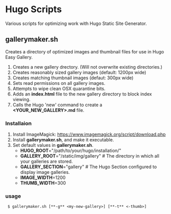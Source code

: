 # Hugo Scripts

Various scripts for optimizing work with Hugo Static Site Generator.

## gallerymaker.sh

Creates a directory of optimized images and thumbnail files for use in Hugo Easy Gallery.

1. Creates a new gallery drectory. (Will not overwrite existing directories.)
1. Creates reasonably sized gallery images (default: 1200px wide)
1. Creates matching thumbnail images (defaut: 300px wide)
1. Sets read permissions on all gallery images.
1. Attempts to wipe clean OSX quarantine bits.
1. Adds an **index.html** file to the new gallery directory to block index viewing.
1. Calls the Hugo 'new' command to create a **<YOUR_NEW_GALLERY>.md** file.

### Installaion

1. Install ImageMagick: https://www.imagemagick.org/script/download.php
1. Install **gallerymaker.sh**, and make it executable.
1. Set default values in **gallerymaker.sh**.
    * **HUGO_ROOT**="/path/to/your/hugo/installation/"
    * **GALLERY_ROOT**="/static/img/gallery" # The directory in which all your galleries are stored.
    * **GALLERY_SECTION**="gallery" # The Hugo Section configured to display image galleries.
    * **IMAGE_WIDTH**=1200
    * **THUMB_WIDTH**=300

### usage

     $ gallerymaker.sh [**-g** <my-new-gallery>] [**-t** <-thumb>]
